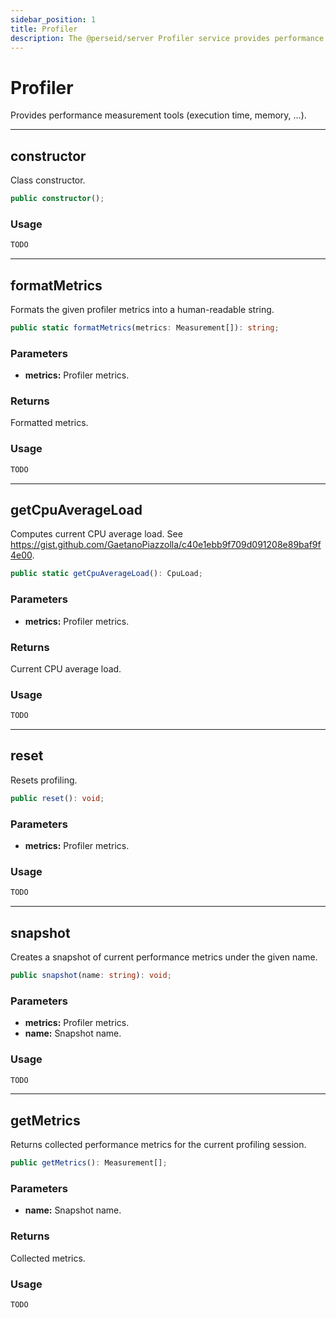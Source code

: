 ```yaml
---
sidebar_position: 1
title: Profiler
description: The @perseid/server Profiler service provides performance measurement tools (execution time, memory, ...).
---
```


# Profiler

Provides performance measurement tools (execution time, memory, ...).

---

## constructor

Class constructor.

```typescript
public constructor();
```

### Usage

```typescript
TODO
```

---

## formatMetrics

Formats the given profiler metrics into a human-readable string.

```typescript
public static formatMetrics(metrics: Measurement[]): string;
```

### Parameters

- **metrics:** Profiler metrics.

### Returns

Formatted metrics.

### Usage

```typescript
TODO
```

---

## getCpuAverageLoad

Computes current CPU average load.
See https://gist.github.com/GaetanoPiazzolla/c40e1ebb9f709d091208e89baf9f4e00.

```typescript
public static getCpuAverageLoad(): CpuLoad;
```

### Parameters

- **metrics:** Profiler metrics.

### Returns

Current CPU average load.

### Usage

```typescript
TODO
```

---

## reset

Resets profiling.

```typescript
public reset(): void;
```

### Parameters

- **metrics:** Profiler metrics.

### Usage

```typescript
TODO
```

---

## snapshot

Creates a snapshot of current performance metrics under the given name.

```typescript
public snapshot(name: string): void;
```

### Parameters

- **metrics:** Profiler metrics.
- **name:** Snapshot name.

### Usage

```typescript
TODO
```

---

## getMetrics

Returns collected performance metrics for the current profiling session.

```typescript
public getMetrics(): Measurement[];
```

### Parameters

- **name:** Snapshot name.

### Returns

Collected metrics.

### Usage

```typescript
TODO
```
